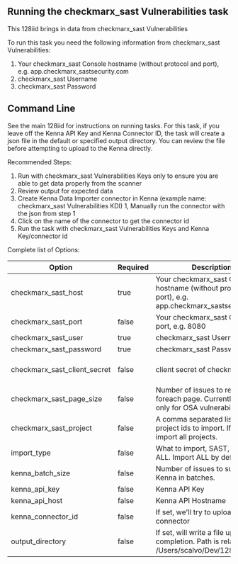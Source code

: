 ## Running the checkmarx_sast Vulnerabilities task

This 128iid brings in data from checkmarx_sast Vulnerabilities

To run this task you need the following information from checkmarx_sast Vulnerabilities:

1. Your checkmarx_sast Console hostname (without protocol and port), e.g. app.checkmarx_sastsecurity.com
1. checkmarx_sast Username
1. checkmarx_sast Password

## Command Line

See the main 128iid for instructions on running tasks. For this task, if you leave off the Kenna API Key and Kenna Connector ID, the task will create a json file in the default or specified output directory. You can review the file before attempting to upload to the Kenna directly.

Recommended Steps:

1. Run with checkmarx_sast Vulnerabilities Keys only to ensure you are able to get data properly from the scanner
1. Review output for expected data
1. Create Kenna Data Importer connector in Kenna (example name: checkmarx_sast Vulnerabilities KDI)
1, Manually run the connector with the json from step 1
1. Click on the name of the connector to get the connector id
1. Run the task with checkmarx_sast Vulnerabilities Keys and Kenna Key/connector id

Complete list of Options:

| Option | Required | Description | default |
| --- | --- | --- | --- |
| checkmarx_sast_host | true | Your checkmarx_sast Console hostname (without protocol and port), e.g. app.checkmarx_sastsecurity.com | n/a |
| checkmarx_sast_port | false | Your checkmarx_sast Console port, e.g. 8080 | n/a |
| checkmarx_sast_user | true | checkmarx_sast Username | n/a |
| checkmarx_sast_password | true | checkmarx_sast Password | n/a |
| checkmarx_sast_client_secret | false | client secret of checkmarx SAST | 014DF517-39D1-4453-B7B3-9930C563627C |
| checkmarx_sast_page_size | false | Number of issues to retrieve in foreach page. Currently used only for OSA vulnerabilities. | 500 |
| checkmarx_sast_project | false | A comma separated list of project ids to import. If none, import all projects. | n/a |
| import_type | false | What to import, SAST, OSA or ALL. Import ALL by default. | ALL |
| kenna_batch_size | false | Number of issues to submit to Kenna in batches. | 500 |
| kenna_api_key | false | Kenna API Key | n/a |
| kenna_api_host | false | Kenna API Hostname | api.denist.dev |
| kenna_connector_id | false | If set, we'll try to upload to this connector | n/a |
| output_directory | false | If set, will write a file upon completion. Path is relative to /Users/scalvo/Dev/128iid | output/checkmarx_sast |

